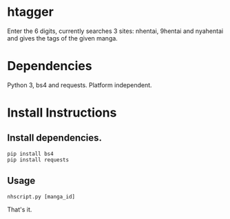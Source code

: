 # htagger
Enter the 6 digits, currently searches 3 sites: nhentai, 9hentai and nyahentai and gives the tags of the given manga.

# Dependencies

Python 3, bs4 and requests. Platform independent.

# Install Instructions

## Install dependencies.
```
pip install bs4
pip install requests
```
## Usage
```
nhscript.py [manga_id]
```
That's it.
